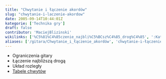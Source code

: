 ```yaml
---
title: "Chwytanie i łączenie akordów"
slug: "chwytanie-i-laczenie-akordow"
date: 2005-09-14T10:44:01Z
kategorie: ['Technika gry']
draft: false
contributor: 'MaciejBlizinski'
wikilinks: ['%C5%81%C4%85czenie_najbli%C5%BCsz%C4%85_drog%C4%85', ':Kategoria:Tabele_chwyt%C3%B3w', 'Ograniczenia_gitary', 'Uk%C5%82ad_rozleg%C5%82y']
aliases: ['/gitara/Chwytanie_i_łączenie_akordów', 'chwytanie-i-łączenie-akordów']
---
```

  - Ograniczenia gitary<!-- link nie odnosił się do niczego: 'Chwytanie i łączenie akordów' ('content/Chwytanie_i_łączenie_akordów.md') links to 'Ograniczenia_gitary' ('content/Ograniczenia_gitary.md') and that does not exist -->
  - Łączenie najbliższą drogą<!-- link nie odnosił się do niczego: 'Chwytanie i łączenie akordów' ('content/Chwytanie_i_łączenie_akordów.md') links to 'Łączenie_najbliższą_drogą' ('content/Łączenie_najbliższą_drogą.md') and that does not exist -->
  - Układ rozległy<!-- link nie odnosił się do niczego: 'Chwytanie i łączenie akordów' ('content/Chwytanie_i_łączenie_akordów.md') links to 'Układ_rozległy' ('content/Układ_rozległy.md') and that does not exist -->
  - [Tabele chwytów](/kategorie/tabele-chwytow "Kategoria Tabele chwytów")


